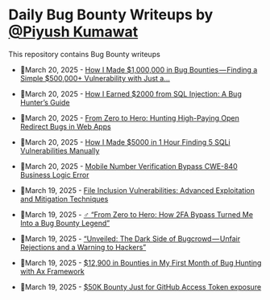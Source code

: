 # Daily Bug Bounty Writeups by [@Piyush Kumawat](https://twitter.com/piyush_supiy) 
This repository contains Bug Bounty writeups

<!-- BLOG-POST-LIST:START -->
 - 💯March 20, 2025 - [How I Made $1,000,000 in Bug Bounties — Finding a Simple $500,000+ Vulnerability with Just a…](https://theindiannetwork.medium.com/how-i-made-1-000-000-in-bug-bounties-finding-a-simple-500-000-vulnerability-with-just-a-d5e224041c6e?source=rss------bug_bounty-5) 

 - 💯March 20, 2025 - [How I Earned $2000 from SQL Injection: A Bug Hunter’s Guide](https://theindiannetwork.medium.com/how-i-earned-2000-from-sql-injection-a-bug-hunters-guide-3fb2bb0c51bd?source=rss------bug_bounty-5) 

 - 💯March 20, 2025 - [From Zero to Hero: Hunting High-Paying Open Redirect Bugs in Web Apps](https://infosecwriteups.com/from-zero-to-hero-hunting-high-paying-open-redirect-bugs-in-web-apps-fdb80286236e?source=rss------bug_bounty-5) 

 - 💯March 20, 2025 - [How I Made $5000 in 1 Hour Finding 5 SQLi Vulnerabilities Manually](https://medium.com/@ibtissamhammadi/how-i-made-5000-in-1-hour-finding-5-sqli-vulnerabilities-manually-bfbff1c02a47?source=rss------bug_bounty-5) 

 - 💯March 20, 2025 - [Mobile Number Verification Bypass CWE-840 Business Logic Error](https://medium.com/@VulnRAM/mobile-number-verification-bypass-cwe-840-business-logic-error-1cd80b0bced5?source=rss------bug_bounty-5) 

 - 💯March 19, 2025 - [File Inclusion Vulnerabilities: Advanced Exploitation and Mitigation Techniques](https://osintteam.blog/file-inclusion-vulnerabilities-advanced-exploitation-and-mitigation-techniques-6b47cb6547fd?source=rss------bug_bounty-5) 

 - 💯March 19, 2025 - [♂️ “From Zero to Hero: How 2FA Bypass Turned Me Into a Bug Bounty Legend”](https://osintteam.blog/%EF%B8%8F-from-zero-to-hero-how-2fa-bypass-turned-me-into-a-bug-bounty-legend-8eb0b815aaf9?source=rss------bug_bounty-5) 

 - 💯March 19, 2025 - [“Unveiled: The Dark Side of Bugcrowd — Unfair Rejections and a Warning to Hackers”](https://monsifhmouri.medium.com/unveiled-the-dark-side-of-bugcrowd-unfair-rejections-and-a-warning-to-hackers-ca9d8572ad63?source=rss------bug_bounty-5) 

 - 💯March 19, 2025 - [$12,900 in Bounties in My First Month of Bug Hunting with Ax Framework](https://medium.com/@EthicalOffsec/12-900-in-bounties-in-my-first-month-of-bug-hunting-with-ax-framework-6d530d25c1c2?source=rss------bug_bounty-5) 

 - 💯March 19, 2025 - [$50K Bounty Just for GitHub Access Token exposure](https://medium.com/@hrofficial62/50k-bounty-just-for-github-access-token-exposure-d92dcc34eb4d?source=rss------bug_bounty-5) 
<!-- BLOG-POST-LIST:END -->
